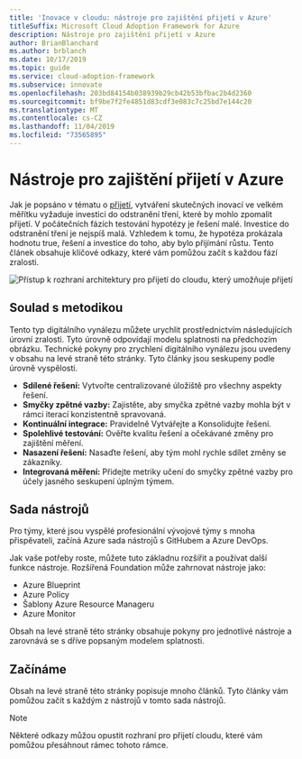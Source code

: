 ```yaml
---
title: 'Inovace v cloudu: nástroje pro zajištění přijetí v Azure'
titleSuffix: Microsoft Cloud Adoption Framework for Azure
description: Nástroje pro zajištění přijetí v Azure
author: BrianBlanchard
ms.author: brblanch
ms.date: 10/17/2019
ms.topic: guide
ms.service: cloud-adoption-framework
ms.subservice: innovate
ms.openlocfilehash: 203bd84154b038939b29cb42b53bfbac2b4d2360
ms.sourcegitcommit: bf9be7f2fe4851d83cdf3e083c7c25bd7e144c20
ms.translationtype: MT
ms.contentlocale: cs-CZ
ms.lasthandoff: 11/04/2019
ms.locfileid: "73565895"
---
```

# <a name="tools-to-empower-adoption-in-azure"></a>Nástroje pro zajištění přijetí v Azure

Jak je popsáno v tématu o [přijetí](../considerations/ci-cd.md), vytváření skutečných inovací ve velkém měřítku vyžaduje investici do odstranění tření, které by mohlo zpomalit přijetí. V počátečních fázích testování hypotézy je řešení malé. Investice do odstranění tření je nejspíš malá. Vzhledem k tomu, že hypotéza prokázala hodnotu true, řešení a investice do toho, aby bylo přijímání růstu. Tento článek obsahuje klíčové odkazy, které vám pomůžou začít s každou fází zralosti.

![Přístup k rozhraní architektury pro přijetí do cloudu, který umožňuje přijetí](../../_images/innovate/empower-adoption-maturity.png)

## <a name="alignment-to-the-methodology"></a>Soulad s metodikou

Tento typ digitálního vynálezu můžete urychlit prostřednictvím následujících úrovní zralosti. Tyto úrovně odpovídají modelu splatnosti na předchozím obrázku. Technické pokyny pro zrychlení digitálního vynálezu jsou uvedeny v obsahu na levé straně této stránky. Tyto články jsou seskupeny podle úrovně vyspělosti.

- **Sdílené řešení:** Vytvořte centralizované úložiště pro všechny aspekty řešení.
- **Smyčky zpětné vazby:** Zajistěte, aby smyčka zpětné vazby mohla být v rámci iterací konzistentně spravovaná.
- **Kontinuální integrace:** Pravidelně Vytvářejte a Konsolidujte řešení.
- **Spolehlivé testování:** Ověřte kvalitu řešení a očekávané změny pro zajištění měření.
- **Nasazení řešení:** Nasaďte řešení, aby tým mohl rychle sdílet změny se zákazníky.
- **Integrovaná měření:** Přidejte metriky učení do smyčky zpětné vazby pro účely jasného seskupení úplným týmem.

## <a name="toolchain"></a>Sada nástrojů

Pro týmy, které jsou vyspělé profesionální vývojové týmy s mnoha přispěvateli, začíná Azure sada nástrojů s GitHubem a Azure DevOps.

Jak vaše potřeby roste, můžete tuto základnu rozšířit a používat další funkce nástroje. Rozšířená Foundation může zahrnovat nástroje jako:

- Azure Blueprint
- Azure Policy
- Šablony Azure Resource Manageru
- Azure Monitor

Obsah na levé straně této stránky obsahuje pokyny pro jednotlivé nástroje a zarovnává se s dříve popsaným modelem splatnosti.

## <a name="get-started"></a>Začínáme

Obsah na levé straně této stránky popisuje mnoho článků. Tyto články vám pomůžou začít s každým z nástrojů v tomto sada nástrojů.

> [!NOTE]
> Některé odkazy můžou opustit rozhraní pro přijetí cloudu, které vám pomůžou přesáhnout rámec tohoto rámce.
